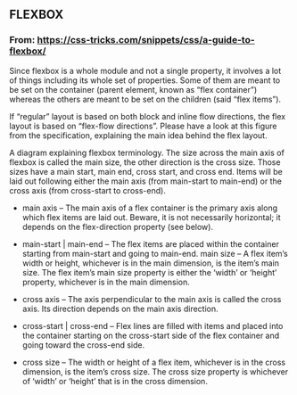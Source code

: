 ## FLEXBOX

### From: https://css-tricks.com/snippets/css/a-guide-to-flexbox/

Since flexbox is a whole module and not a single property, it involves a lot of things including its whole set of properties. Some of them are meant to be set on the container (parent element, known as “flex container”) whereas the others are meant to be set on the children (said “flex items”).

If “regular” layout is based on both block and inline flow directions, the flex layout is based on “flex-flow directions”. Please have a look at this figure from the specification, explaining the main idea behind the flex layout.

A diagram explaining flexbox terminology. The size across the main axis of flexbox is called the main size, the other direction is the cross size. Those sizes have a main start, main end, cross start, and cross end.
Items will be laid out following either the main axis (from main-start to main-end) or the cross axis (from cross-start to cross-end).

- main axis – The main axis of a flex container is the primary axis along which flex items are laid out. Beware, it is not necessarily horizontal; it depends on the flex-direction property (see below).

- main-start | main-end – The flex items are placed within the container starting from main-start and going to main-end.
main size – A flex item’s width or height, whichever is in the main dimension, is the item’s main size. The flex item’s main size property is either the ‘width’ or ‘height’ property, whichever is in the main dimension.

- cross axis – The axis perpendicular to the main axis is called the cross axis. Its direction depends on the main axis direction.

- cross-start | cross-end – Flex lines are filled with items and placed into the container starting on the cross-start side of the flex container and going toward the cross-end side.

- cross size – The width or height of a flex item, whichever is in the cross dimension, is the item’s cross size. The cross size property is whichever of ‘width’ or ‘height’ that is in the cross dimension.